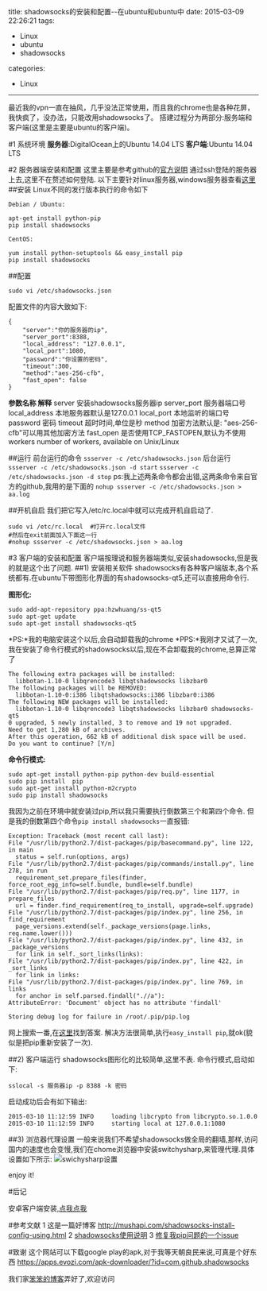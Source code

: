 title: shadowsocks的安装和配置--在ubuntu和ubuntu中
date: 2015-03-09 22:26:21
tags:
- Linux
- ubuntu
- shadowsocks

categories:
- Linux
---
最近我的vpn一直在抽风，几乎没法正常使用，而且我的chrome也是各种花屏，我快疯了，没办法，只能改用shadowsocks了。
搭建过程分为两部分:服务端和客户端(这里是主要是ubuntu的客户端)。
<!-- more -->
#1 系统环境
**服务器**:DigitalOcean上的Ubuntu 14.04 LTS
**客户端**:Ubuntu 14.04 LTS

#2 服务器端安装和配置
这里主要是参考github的[官方说明](https://github.com/shadowsocks/shadowsocks/wiki/Shadowsocks-%E4%BD%BF%E7%94%A8%E8%AF%B4%E6%98%8E)
通过ssh登陆的服务器上去,这里不在赘述如何登陆.
以下主要针对linux服务器,windows服务器查看[这里](https://github.com/shadowsocks/shadowsocks/wiki/Install-Shadowsocks-Server-on-Windows)
##安装
Linux不同的发行版本执行的命令如下
```
Debian / Ubuntu:

apt-get install python-pip
pip install shadowsocks

CentOS:

yum install python-setuptools && easy_install pip
pip install shadowsocks
```

##配置
```
sudo vi /etc/shadowsocks.json
```
配置文件的内容大致如下:
```
{
    "server":"你的服务器的ip",
    "server_port":8388,
    "local_address": "127.0.0.1",
    "local_port":1080,
    "password":"你设置的密码",
    "timeout":300,
    "method":"aes-256-cfb",
    "fast_open": false
}
```
**参数名称       解释**
server         安装shadowsocks服务器ip
server_port    服务器端口号
local_address  本地服务器默认是127.0.0.1
local_port     本地监听的端口号
password       密码
timeout        超时时间,单位是秒
method         加密方法默认是: "aes-256-cfb"可以用其他加密方法
fast_open      是否使用TCP_FASTOPEN,默认为不使用
workers        number of workers, available on Unix/Linux

##运行
前台运行的命令
`ssserver -c /etc/shadowsocks.json`
后台运行
`ssserver -c /etc/shadowsocks.json -d start`
`ssserver -c /etc/shadowsocks.json -d stop`
ps:我上述两条命令都会出错,这两条命令来自官方的github,我用的是下面的
`nohup ssserver -c /etc/shadowsocks.json > aa.log`

##开机自启
我们把它写入/etc/rc.local中就可以完成开机自启动了.
```
sudo vi /etc/rc.local  #打开rc.local文件
#然后在exit前面加入下面这一行
#nohup ssserver -c /etc/shadowsocks.json > aa.log
```
#3 客户端的安装和配置
客户端按理说和服务器端类似,安装shadowsocks,但是我的就是这个出了问题.
##1) 安装相关软件
shadowsocks有各种客户端版本,各个系统都有.在ubuntu下带图形化界面的有shadowsocks-qt5,还可以直接用命令行.

**图形化:**
```
sudo add-apt-repository ppa:hzwhuang/ss-qt5
sudo apt-get update
sudo apt-get install shadowsocks-qt5
```
*PS:*我的电脑安装这个以后,会自动卸载我的chrome
*PPS:*我刚才又试了一次,我在安装了命令行模式的shadowsocks以后,现在不会卸载我的chrome,总算正常了
```
The following extra packages will be installed:
  libbotan-1.10-0 libqrencode3 libqtshadowsocks libzbar0
The following packages will be REMOVED:
  libbotan-1.10-0:i386 libqtshadowsocks:i386 libzbar0:i386
The following NEW packages will be installed:
  libbotan-1.10-0 libqrencode3 libqtshadowsocks libzbar0 shadowsocks-qt5
0 upgraded, 5 newly installed, 3 to remove and 19 not upgraded.
Need to get 1,280 kB of archives.
After this operation, 662 kB of additional disk space will be used.
Do you want to continue? [Y/n] 
```

**命令行模式:**
```
sudo apt-get install python-pip python-dev build-essential 
sudo pip install  pip
sudo apt-get install python-m2crypto
sudo pip install shadowsocks
```
我因为之前在环境中就安装过pip,所以我只需要执行倒数第三个和第四个命令.
但是我的倒数第四个命令`pip install shadowsocks`一直报错:
```
Exception: Traceback (most recent call last):
File "/usr/lib/python2.7/dist-packages/pip/basecommand.py", line 122, in main
  status = self.run(options, args)
File "/usr/lib/python2.7/dist-packages/pip/commands/install.py", line 278, in run
  requirement_set.prepare_files(finder, force_root_egg_info=self.bundle, bundle=self.bundle) 
File "/usr/lib/python2.7/dist-packages/pip/req.py", line 1177, in prepare_files 
  url = finder.find_requirement(req_to_install, upgrade=self.upgrade) 
File "/usr/lib/python2.7/dist-packages/pip/index.py", line 256, in find_requirement
  page_versions.extend(self._package_versions(page.links, req.name.lower())) 
File "/usr/lib/python2.7/dist-packages/pip/index.py", line 432, in _package_versions 
  for link in self._sort_links(links): 
File "/usr/lib/python2.7/dist-packages/pip/index.py", line 422, in _sort_links 
  for link in links: 
File "/usr/lib/python2.7/dist-packages/pip/index.py", line 769, in links 
  for anchor in self.parsed.findall(".//a"):
AttributeError: 'Document' object has no attribute 'findall'

Storing debug log for failure in /root/.pip/pip.log
```
网上搜索一番,在[这里](https://github.com/pypa/pip/issues/1742)找到答案.
解决方法很简单,执行`easy_install pip`,就ok(貌似是把pip重新安装了一次).

##2) 客户端运行
shadowsocks图形化的比较简单,这里不表.
命令行模式,启动如下:
```
sslocal -s 服务器ip -p 8388 -k 密码
```
启动成功后会有如下输出:
```
2015-03-10 11:12:59 INFO     loading libcrypto from libcrypto.so.1.0.0
2015-03-10 11:12:59 INFO     starting local at 127.0.0.1:1080
```

##3) 浏览器代理设置
一般来说我们不希望shadowsocks做全局的翻墙,那样,访问国内的速度也会变慢,我们在chome浏览器中安装switchysharp,来管理代理.具体设置如下所示:
![swichysharp设置](http://ww3.sinaimg.cn/large/692869a3gw1eq0k16t5ejj20ne0ihmzh.jpg)


enjoy it!

#后记

安卓客户端安装,[点我点我](https://apps.evozi.com/apk-downloader/?id=com.github.shadowsocks)

#参考文献
1 这是一篇好博客 <http://mushapi.com/shadowsocks-install-config-using.html>
2 [shadowsocks使用说明](https://github.com/shadowsocks/shadowsocks/wiki/Shadowsocks-%E4%BD%BF%E7%94%A8%E8%AF%B4%E6%98%8E)
3 [修复我pip问题的一个issue](https://github.com/pypa/pip/issues/1742)

#致谢
这个网站可以下载google play的apk,对于我等天朝良民来说,可真是个好东西
<https://apps.evozi.com/apk-downloader/?id=com.github.shadowsocks>

我们家[笨笨的博客](http://huirong.github.io)弄好了,欢迎访问
